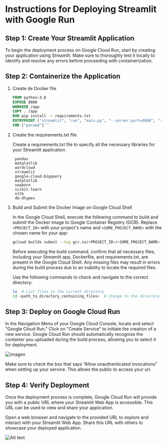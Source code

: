 # Instructions for Deploying Streamlit with Google Run

## Step 1: Create Your Streamlit Application

To begin the deployment process on Google Cloud Run, start by creating your application using Streamlit. Make sure to thoroughly test it locally to identify and resolve any errors before proceeding with containerization.

## Step 2: Containerize the Application

1. Create de Docker file
    ```dockerfile
    FROM python:3.8
    EXPOSE 8080
    WORKDIR /app
    COPY . /app
    RUN pip install -r requirements.txt
    ENTRYPOINT ["streamlit", "run", "main.py", "--server.port=8080", "--server.address=0.0.0.0"]
    CMD ["paramd"]```

2. Create the requirements.txt file

   Create a requirements.txt file to specify all the necessary libraries for your Streamlit application. 
   ```
    pandas   
    matplotlib
    wordcloud
    streamlit
    google-cloud-bigquery
    matplotlib
    seaborn
    scikit-learn
    nltk
    db-dtypes
   ```

3. Build and Submit the Docker Image on Google Cloud Shell


   In the Google Cloud Shell, execute the following command to build and submit the Docker image to Google Container Registry (GCR). Replace `<PROJECT_ID>` with your project's name and `<SOME_PROJECT_NAME>` with the chosen name for your app:

   ```bash
   gcloud builds submit --tag gcr.io/<PROJECT_ID>/<SOME_PROJECT_NAME> --timeout=2h 
   ```
    Before executing the build command, confirm that all necessary files, including your Streamlit app, Dockerfile, and requirements.txt, are present in the Google Cloud Shell. Any missing files may result in errors during the build process due to an inability to locate the required files.

   Use the following commands to check and navigate to the correct directory:

   ```bash
   ls  # List files in the current directory
   cd <path_to_directory_containing_files>  # Change to the directory containing your files
    ```

## Step 3: Deploy on Google Cloud Run

In the Navigation Menu of your Google Cloud Console, locate and select "Google Cloud Run." Click on "Create Service" to initiate the creation of a new service. Google Cloud Run should automatically recognize the container you uploaded during the build process, allowing you to select it for deployment.

![imagen](https://github.com/JohannaRangel/FinalProject_YelpGoogleMaps/blob/main/assets/Cloudrun.png)

Make sure to check the box that says “Allow unauthenticated invocations” when setting up your service. This allows the public to access your url.

## Step 4: Verify Deployment

Once the deployment process is complete, Google Cloud Run will provide you with a public URL where your Streamlit Web App is accessible. This URL can be used to view and share your application.

Open a web browser and navigate to the provided URL to explore and interact with your Streamlit Web App. Share this URL with others to showcase your deployed application.


![Alt text](https://github.com/JohannaRangel/FinalProject_YelpGoogleMaps/blob/main/assets/Cloudrunurl.png)


